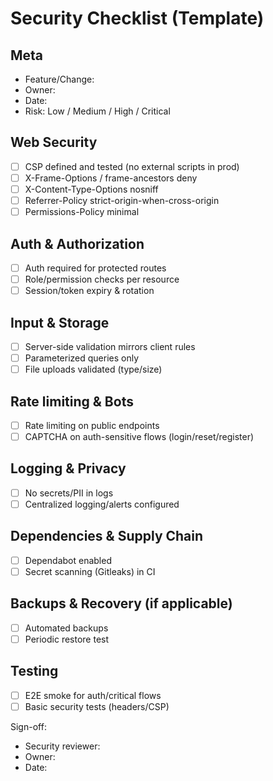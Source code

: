 # Security Checklist (Template)

## Meta
- Feature/Change:
- Owner:
- Date:
- Risk: Low / Medium / High / Critical

## Web Security
- [ ] CSP defined and tested (no external scripts in prod)
- [ ] X-Frame-Options / frame-ancestors deny
- [ ] X-Content-Type-Options nosniff
- [ ] Referrer-Policy strict-origin-when-cross-origin
- [ ] Permissions-Policy minimal

## Auth & Authorization
- [ ] Auth required for protected routes
- [ ] Role/permission checks per resource
- [ ] Session/token expiry & rotation

## Input & Storage
- [ ] Server-side validation mirrors client rules
- [ ] Parameterized queries only
- [ ] File uploads validated (type/size)

## Rate limiting & Bots
- [ ] Rate limiting on public endpoints
- [ ] CAPTCHA on auth-sensitive flows (login/reset/register)

## Logging & Privacy
- [ ] No secrets/PII in logs
- [ ] Centralized logging/alerts configured

## Dependencies & Supply Chain
- [ ] Dependabot enabled
- [ ] Secret scanning (Gitleaks) in CI

## Backups & Recovery (if applicable)
- [ ] Automated backups
- [ ] Periodic restore test

## Testing
- [ ] E2E smoke for auth/critical flows
- [ ] Basic security tests (headers/CSP)

Sign-off:
- Security reviewer:
- Owner:
- Date:

